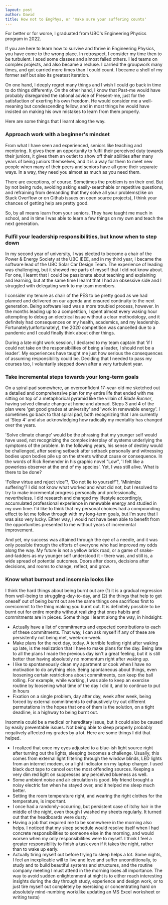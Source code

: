 ```yaml
---
layout: post
author: David
title: How not to EngPhys, or 'make sure your suffering counts'
---
```


For better or for worse, I graduated from UBC's Engineering Physics program in 2022. 

If you are here to learn how to survive and thrive in Engineering Physics, you 
have come to the wrong place. In retrospect, I consider my time then to be turbulent. I 
aced some classes and almost failed others. I led teams on complex projects, and 
also became a recluse. I carried the groupwork many times, and got carried more times 
than I could count. I became a shell of my former self but also its greatest iteration. 

On one hand, I deeply regret many things and I wish I could go back in time to do things 
differently. On the other hand, I know that Past-me would have probably disregarded the 
rational advice of Present-me, just for the satisfaction of 
exerting his own freedom. He would consider me a well-meaning but condescending fellow, 
and in most things he would have insisted on making his own mistakes to learn from them 
properly. 

Here are some things that I learnt along the way.

### Approach work with a beginner's mindset

From what I have seen and experienced, seniors like teaching and mentoring. It gives them an opportunity to 
fulfil their perceived duty towards their juniors, it gives them an outlet to show off their abilities after 
many years of being juniors themselves, and it is a way for them to meet new people when many of their peers 
and seniors have all gone their separate ways. In a way, they need you almost as much as you need them.

There are exceptions, of course. Sometimes the problem is on their end. But by not being rude, 
avoiding asking easily-searchable or repetitive questions, and refraining from demanding that they solve all 
your problems(like on Stack Overflow or on Github issues on open source projects), I think your chances of getting 
help are pretty good.

So, by all means learn from your seniors. They have taught me much in school, and in time I was able to learn 
a few things on my own and teach the next generation. 

### Fulfil your leadership responsibilities, but know when to step down

In my second year of university, I was elected to become a chair of the Power & Energy Society at the UBC IEEE, 
and in my third year, I became the software lead of the UBC Solar Car Design Team. The experience of leading was 
challenging, but it showed me parts of myself that I did not know about. For one, I learnt that I could be passionate 
about teaching and explaining and learning, but at the same time I learnt that I had an obsessive side and I struggled 
with delegating work to my team members. 

I consider my tenure as chair of the PES to be pretty good as we had planned and delivered on our agenda and ensured continuity 
to the next generation. Being software lead was a more troubled process, however. In the months leading up to a competition, 
I spent almost every waking hour attempting to debug an electrical issue without a clear methodology, and it definitely had 
consequences on my health, academics, and my leadership. Fortunately(unfortunately), the 2020 competition was cancelled due to a 
pandemic and I could finally think about other things.

During a late night work session, I declared to my team captain that 'if I could not take on the responsibilities of being 
a leader, I should not be a leader'. My experiences have taught me just how serious the consequences of assuming responsibility 
could be. Deciding that I needed to pass my courses too, I voluntarily stepped down after a very turbulent year.

### Take incremental steps towards your long-term goals

On a spiral pad somewhere, an overconfident 17-year-old me sketched out a detailed and comprehensive plan for my entire life that 
ended with me sitting on top of a metaphorical pyramid like the villain of _Blade Runner_, having solved climate change at home and 
abroad. Steps 3 and 4 of the plan were 'get good grades at university' and 'work in renewable energy'. I sometimes go back to that 
spiral pad, both recognizing that I am currently at 'Step 4' and also acknowledging how radically my mentality has changed over the years. 

'Solve climate change' would be the phrasing that my younger self would have used, not recognizing the complex interplay of systems 
underlying the symptoms of the problem. In the following years, his sense of destiny would be challenged, after seeing setback after 
setback personally and witnessing bodies upon bodies pile up on the streets without cause or consequence. In the words of Rick Remender
in his graphic novel "Low", 'I felt like a powerless observer at the end of my species'. Yet, I was still alive. What is there to be done?

'Follow virtue and reject vice'?, 'Do not lie to yourself'?, 'Minimize suffering'? I did not know what worked and what did not, but I 
resolved to try to make incremental progress personally and professionally, nevertheless. I did research and changed my lifestyle 
accordingly, accumulated professional experience in renewable energy and studied in my own time. I'd like to think that my personal choices 
had a compounding effect to let me follow through with my long-term goals, but I'm sure that I was also very lucky. Either way, I would 
not have been able to benefit from the opportunities presented to me without years of incremental improvement.

And yet, my success was attained through the eye of a needle, and it was only possible through the efforts of everyone who had improved my odds along the way. My future is not a yellow brick road, or a game of snake-and-ladders as my younger self understood it - there was, and still is, a wide spread of potential outcomes. Doors after doors, decisions after decisions, and rooms to change, reflect, and grow.


### Know what burnout and insomnia looks like

I think the hard things about being burnt out are (1) it is a gradual regression from well-being to struggling-day-to-day, 
and (2) the things that help to get oneself out of being burnt out are the same things one sacrifices first to overcommit 
to the thing making you burnt out. It is definitely possible to be burnt out for entire months without realizing that 
ones habits and commitments are in pieces. Some things I learnt along the way, in hindsight:
- Actually have a list of commitments and expected contributions to each of these commitments. That way, I can ask myself 
if any of these are persistently not being met, week-on-week.
- Make plans for the next day, today. A terrible feeling right after waking up late, is the realization that I have to 
make plans for the day. Being late to all the plans I made the previous day isn't a great feeling, but it is still 
better than having absolutely no momentum right after waking up.
- I like to spontaneously clean my apartment or cook when I have no motivation to do anything else. Being spontaneous 
about things, even loosening certain restrictions about commitments, can keep the ball rolling. For example, while working, 
I was able to keep an exercise routine by loosening what time of the day I did it, and to continue to put in hours
- Fixation on a single problem, day after day, week after week, being forced by external commitments to exhaustively try 
out different permutations in the hopes that one of them is the solution, on a tight deadline, is a highway to being burnt out.


Insomnia could be a medical or hereditary issue, but it could also be caused by easily preventable issues. 
Not being able to sleep properly probably negatively affected my grades by a lot. Here are some things I did that helped.
- I realized that once my eyes adjusted to a blue-ish light source right after turning out the lights, sleeping becomes 
a challenge. Usually, this comes from external light filtering through the window blinds, LED lights from an internet 
modem, or a light indicator on my laptop charger. I used black duct tape to cancel out the most offending sources. 
Keeping a very dim red light on suppresses any perceived blueness as well.
- Some ambient noise and air circulation is good. My friend brought a noisy electric fan when he stayed over, and it helped me 
sleep much better.
- Setting the room temperature right, and wearing the right clothes for the temperature, is important.
- I once had a randomly-occurring, but persistent case of itchy hair in the middle of the night, even though I washed my
sheets regularly. It turned out that the headboards were dusty.
- Having a job that required me to be somewhere in the morning also helps. I noticed that my sleep schedule would resolve 
itself when I had concrete responsibilities to someone else in the morning, and would worsen when my only responsibilities 
were to myself. I think I feel a greater responsibility to finish a task even if it takes the night, rather than to wake 
up early.
- Actually tiring myself out before trying to sleep helps a lot. Some nights, I feel an inexplicable will to live and 
love and suffer unconditionally, to study and to build beautiful systems and structures, and the routine company meeting 
I must attend in the morning loses all importance. The way to avoid sudden enlightenment at night is to either reach 
interesting insights during the day through study, experience and design work, or to just tire myself out completely 
by exercising or concentrating hard on absolutely mind-numbing work(like updating an MS Excel worksheet or writing tests)
